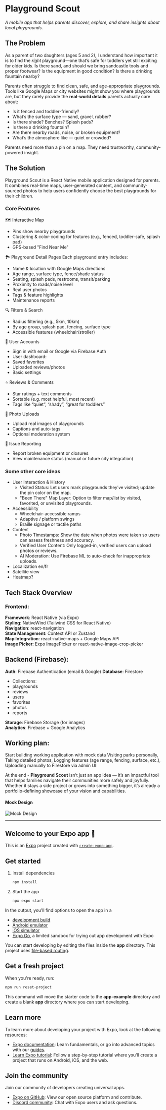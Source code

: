 # Playground Scout
*A mobile app that helps parents discover, explore, and share insights about local playgrounds.*

## The Problem
As a parent of two daughters (ages 5 and 2), I understand how important it is to find the *right* playground—one that’s safe for toddlers yet still exciting for older kids. Is there sand, and should we bring sandcastle tools and proper footwear? Is the equipment in good condition? Is there a drinking fountain nearby?

Parents often struggle to find clean, safe, and age-appropriate playgrounds. Tools like Google Maps or city websites might show you where playgrounds are, but they rarely provide the **real-world details** parents actually care about:

- Is it fenced and toddler-friendly?
- What’s the surface type — sand, gravel, rubber?
- Is there shade? Benches? Splash pads?
- Is there a drinking fountain?
- Are there nearby roads, noise, or broken equipment?
- What’s the atmosphere like — quiet or crowded?

Parents need more than a pin on a map. They need trustworthy, community-powered insight.

## The Solution
Playground Scout is a React Native mobile application designed for parents. It combines real-time maps, user-generated content, and community-sourced photos to help users confidently choose the best playgrounds for their children.

### Core Features
🗺️ Interactive Map
- Pins show nearby playgrounds
- Clustering & color-coding for features (e.g., fenced, toddler-safe, splash pad)
- GPS-based "Find Near Me"

🏞️ Playground Detail Pages
Each playground entry includes:
- Name & location with Google Maps directions
- Age range, surface type, fence/shade status
- Seating, splash pads, restrooms, transit/parking
- Proximity to roads/noise level
- Real user photos
- Tags & feature highlights
- Maintenance reports

🔍 Filters & Search
- Radius filtering (e.g., 5km, 10km)
- By age group, splash pad, fencing, surface type
- Accessible features (wheelchair/stroller)

👤 User Accounts
- Sign in with email or Google via Firebase Auth
- User dashboard:
 - Saved favorites
 - Uploaded reviews/photos
 - Basic settings

⭐ Reviews & Comments
- Star ratings + text comments
- Sortable (e.g. most helpful, most recent)
- Tags like “quiet”, “shady”, “great for toddlers”

📸 Photo Uploads
- Upload real images of playgrounds
- Captions and auto-tags
- Optional moderation system

🚧 Issue Reporting
- Report broken equipment or closures
- View maintenance status (manual or future city integration)

### Some other core ideas
- User Interaction & History
  - Visited Status: Let users mark playgrounds they’ve visited; update the pin color on the map.
  - "Been There" Map Layer: Option to filter map/list by visited, favorited, or unvisited playgrounds.
- Accessibility
  - Wheelchair-accessible ramps
  - Adaptive / platform swings
  - Braille signage or tactile paths
- Content
  - Photo Timestamps: Show the date when photos were taken so users can assess freshness and accuracy.
  - Verified User Content: Only logged-in, verified users can upload photos or reviews.
  - AI Moderation: Use Firebase ML  to auto-check for inappropriate uploads.
- Localization en/fr
- Satellite view
- Heatmap?

## Tech Stack Overview
 ### Frontend:
**Framework**: React Native (via Expo) <br>
**Styling**: NativeWind (Tailwind CSS for React Native)<br>
**Navigation**: react-navigation<br>
**State Management**: Context API or Zustand<br>
**Map Integration**: react-native-maps + Google Maps API<br>
**Image Picker**: Expo ImagePicker or react-native-image-crop-picker

## Backend (Firebase):
**Auth**: Firebase Authentication (email & Google)
**Database**: Firestore
  - Collections:
   - playgrounds
   - reviews
   - users
   - favorites
   - photos
   - reports<br>

**Storage**: Firebase Storage (for images)<br>
**Analytics**: Firebase + Google Analytics

## Working plan:
Start building working application with mock data
Visiting parks personally, Taking detailed photos, Logging features (age range, fencing, surface, etc.), Uploading manually to Firestore via admin UI


At the end - **Playground Scout** isn’t just an app idea — it’s an impactful tool that helps families navigate their communities more safely and joyfully. Whether it stays a side project or grows into something bigger, it’s already a portfolio-defining showcase of your vision and capabilities.

#### Mock Design
![Mock Design](./assets/images/Playground_scout_mock.png)
___


## Welcome to your Expo app 👋

This is an [Expo](https://expo.dev) project created with [`create-expo-app`](https://www.npmjs.com/package/create-expo-app).

## Get started

1. Install dependencies

   ```bash
   npm install
   ```

2. Start the app

   ```bash
   npx expo start
   ```

In the output, you'll find options to open the app in a

- [development build](https://docs.expo.dev/develop/development-builds/introduction/)
- [Android emulator](https://docs.expo.dev/workflow/android-studio-emulator/)
- [iOS simulator](https://docs.expo.dev/workflow/ios-simulator/)
- [Expo Go](https://expo.dev/go), a limited sandbox for trying out app development with Expo

You can start developing by editing the files inside the **app** directory. This project uses [file-based routing](https://docs.expo.dev/router/introduction).

## Get a fresh project

When you're ready, run:

```bash
npm run reset-project
```

This command will move the starter code to the **app-example** directory and create a blank **app** directory where you can start developing.

## Learn more

To learn more about developing your project with Expo, look at the following resources:

- [Expo documentation](https://docs.expo.dev/): Learn fundamentals, or go into advanced topics with our [guides](https://docs.expo.dev/guides).
- [Learn Expo tutorial](https://docs.expo.dev/tutorial/introduction/): Follow a step-by-step tutorial where you'll create a project that runs on Android, iOS, and the web.

## Join the community

Join our community of developers creating universal apps.

- [Expo on GitHub](https://github.com/expo/expo): View our open source platform and contribute.
- [Discord community](https://chat.expo.dev): Chat with Expo users and ask questions.

